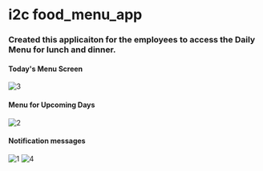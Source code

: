 # i2c food_menu_app

### Created this applicaiton for the employees to access the Daily Menu for lunch and dinner.
#### Today's Menu Screen
![3](https://user-images.githubusercontent.com/81237843/206898377-1fa60225-3353-4980-beeb-20f4ae9cdeee.jpeg)
#### Menu for Upcoming Days

![2](https://user-images.githubusercontent.com/81237843/206898405-e8aaff5b-d11c-48be-b55b-1542ff6e3ca2.jpeg)

#### Notification messages

![1](https://user-images.githubusercontent.com/81237843/206898422-2a220ec3-e4f4-479a-b8db-41facd87c195.jpeg)
![4](https://user-images.githubusercontent.com/81237843/206898425-3f8eb66b-3498-49c5-8c96-d9f72e658a78.jpeg)
